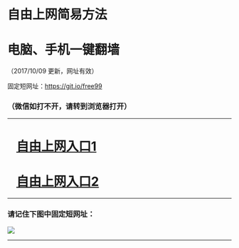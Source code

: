 ﻿# 自由上网简易方法

# 电脑、手机一键翻墙

（2017/10/09 更新，网址有效）

固定短网址：https://git.io/free99

### （微信如打不开，请转到浏览器打开）


***





# &nbsp;&nbsp; <a href="http://ft469429443.fwq-tz-1001.info/fwqtz01.html?t=100900131606 " target="_blank">自由上网入口1</a>
# &nbsp;&nbsp; <a href="http://ft1602431142.fwq-tz-1002.info/fwqtz02.html?t=100900115153 " target="_blank">自由上网入口2</a>
***

### 请记住下图中固定短网址：

<img src="https://s3-us-west-2.amazonaws.com/fwq-1001/yjfq-20170905okok.png" /> 


***

